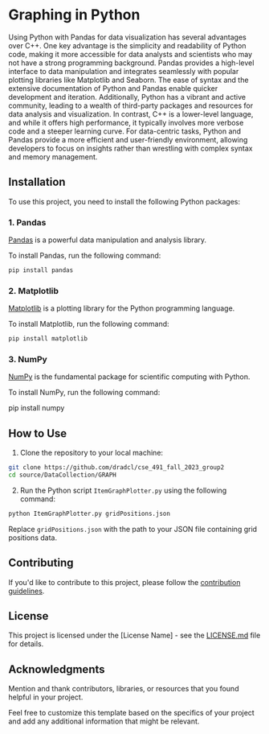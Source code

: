 
# Graphing in Python

Using Python with Pandas for data visualization has several advantages over C++.
One key advantage is the simplicity and readability of Python code,
making it more accessible for data analysts and scientists who may not have a strong 
programming background. Pandas provides a high-level interface to data manipulation
and integrates seamlessly with popular plotting libraries like Matplotlib and Seaborn.
The ease of syntax and the extensive documentation of Python and Pandas enable quicker
development and iteration. Additionally, Python has a vibrant and active community,
leading to a wealth of third-party packages and resources for data analysis and
visualization. In contrast, C++ is a lower-level language, and while it offers high
performance, it typically involves more verbose code and a steeper learning curve. 
For data-centric tasks, Python and Pandas provide a more efficient and user-friendly
environment, allowing developers to focus on insights rather than wrestling with complex
syntax and memory management.

## Installation

To use this project, you need to install the following Python packages:

### 1. Pandas

[Pandas](https://pandas.pydata.org/) is a powerful data manipulation and analysis library.

To install Pandas, run the following command:

```bash
pip install pandas
```

### 2. Matplotlib

[Matplotlib](https://matplotlib.org/) is a plotting library for the Python programming language.

To install Matplotlib, run the following command:

```bash
pip install matplotlib
```

### 3. NumPy

[NumPy](https://numpy.org/) is the fundamental package for scientific computing with Python.

To install NumPy, run the following command:


pip install numpy


## How to Use

1. Clone the repository to your local machine:

```bash
git clone https://github.com/dradcl/cse_491_fall_2023_group2
cd source/DataCollection/GRAPH
```

2. Run the Python script `ItemGraphPlotter.py` using the following command:

```bash
python ItemGraphPlotter.py gridPositions.json
```

Replace `gridPositions.json` with the path to your JSON file containing grid positions data.



## Contributing

If you'd like to contribute to this project, please follow the [contribution guidelines](CONTRIBUTING.md).

## License

This project is licensed under the [License Name] - see the [LICENSE.md](LICENSE.md) file for details.

## Acknowledgments

Mention and thank contributors, libraries, or resources that you found helpful in your project.


Feel free to customize this template based on the specifics of your project and add any additional information that might be relevant.